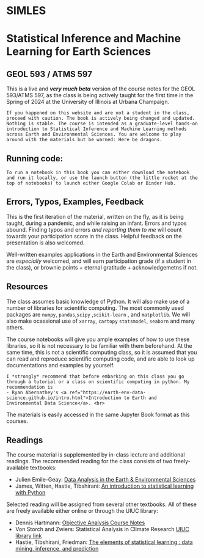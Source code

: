 # SIMLES
# Statistical Inference and Machine Learning for Earth Sciences
## GEOL 593 / ATMS 597 


This is a live and ***very much beta*** version of the course notes for the GEOL 593/ATMS 597, as the class is being actively taught for the first time in the Spring of 2024 at the University of Illinois at Urbana Champaign. 

```{warning}
If you happened on this website and are not a student in the class, proceed with caution. The book is actively being changed and updated. Nothing is stable. The course is intended as a graduate-level hands-on introduction to Statistical Inference and Machine Learning methods across Earth and Environmental Sciences. You are welcome to play around with the materials but be warned: Here be dragons.
```

## Running code:
```{important}
To run a notebook in this book you can either download the notebook and run it locally, or use the launch button (the little rocket at the top of notebooks) to launch either Google Colab or Binder Hub. 
```

## Errors, Typos, Examples, Feedback
This is the first iteration of the material, written on the fly, as it is being taught, during a pandemic, and while raising an infant. Errors and typos abound. Finding typos and errors *and reporting them to me* will count towards your participation score in the class. Helpful feedback on the presentation is also welcomed. 

Well-written examples applications in the Earth and Environmental Sciences are *especially* welcomed, and will earn participation grade (if a student in the class), or brownie points + eternal gratitude + acknowledgemetns if not. 


## Resources
The class assumes basic knowledge of Python. It will also make use of a number of libraries for scientific computing. The most commonly used packages are <code>numpy</code>, <code>pandas</code>,<code>scipy</code> ,<code>scikit-learn</code> , and <code>matplotlib</code>. We will also make ocassional use of <code>xarray</code>, <code>cartopy</code> <code>statsmodel</code>, <code>seaborn</code> and many others. 

The course notebooks will give you ample examples of how to use these libraries, so it is not necessary to be familiar with them beforehand. At the same time, this is not a scientific computing class, so it is assumed that you can read and reproduce scientific computing code, and are able to look up documentations and examples by yourself.

```{Tip}
I *strongly* recommend that before embarking on this class you go through a tutorial or a class on scientific computing in python. My recommendation is 
- Ryan Abernathey's <a ref="https://earth-env-data-science.github.io/intro.html">Introduction to Earth and 
Environmental Data Science</a>. <br>
```
The materials is  easily accessed in the same Jupyter Book format as this courses.


## Readings
The course material is supplemented by in-class lecture and additional readings. The recommended reading for the class consists of two freely-available textbooks:
- Julien Emile-Geay: [Data Analysis in the Earth & Environmental Sciences](https://figshare.com/articles/book/Data_Analysis_in_the_Earth_Environmental_Sciences/1014336/10)
- James, Witten, Hastie, Tibshirani: [An introduction to statistical learning with Python](https://www.statlearning.com/)


Selected reading will be assigned from several other textbooks. All of these are freely available either online or through the UIUC library:
- Dennis Hartmann: [Objective Analysis Course Notes](https://atmos.uw.edu/~dennis/552_Notes_ftp.html) 
- Von Storch and Zwiers: Statistical Analysis in Climate Research [UIUC library link](https://i-share-uiu.primo.exlibrisgroup.com/permalink/01CARLI_UIU/gpjosq/alma99653508612205899)
- Hastie, Tibshirani, Friedman: [The elements of statistical learning : data mining, inference, and prediction](https://hastie.su.domains/ElemStatLearn/)
